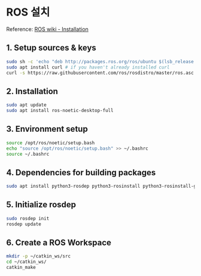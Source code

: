# ROS 설치

Reference: [ROS wiki - Installation](http://wiki.ros.org/noetic/Installation/Ubuntu)

## 1. Setup sources & keys

```bash
sudo sh -c 'echo "deb http://packages.ros.org/ros/ubuntu $(lsb_release -sc) main" > /etc/apt/sources.list.d/ros-latest.list'
sudo apt install curl # if you haven't already installed curl
curl -s https://raw.githubusercontent.com/ros/rosdistro/master/ros.asc | sudo apt-key add -
```


## 2. Installation

```bash
sudo apt update
sudo apt install ros-noetic-desktop-full
```


## 3. Environment setup

```bash
source /opt/ros/noetic/setup.bash
echo "source /opt/ros/noetic/setup.bash" >> ~/.bashrc
source ~/.bashrc
```


## 4. Dependencies for building packages

```bash
sudo apt install python3-rosdep python3-rosinstall python3-rosinstall-generator python3-wstool build-essential
```


## 5. Initialize rosdep

```bash
sudo rosdep init
rosdep update
```


## 6. Create a ROS Workspace

```bash
mkdir -p ~/catkin_ws/src
cd ~/catkin_ws/
catkin_make
```
